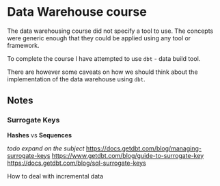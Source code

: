 # Data Warehouse course

The data warehousing course did not specify a tool to use. The concepts were generic enough that they could be
applied using any tool or framework.

To complete the course I have attempted to use `dbt` - data build tool.

There are however some caveats on how we should think about the implementation of the data warehouse using `dbt`.

## Notes

### Surrogate Keys

**Hashes** vs **Sequences**

_todo expand on the subject_
https://docs.getdbt.com/blog/managing-surrogate-keys
https://www.getdbt.com/blog/guide-to-surrogate-key
https://docs.getdbt.com/blog/sql-surrogate-keys

How to deal with incremental data

